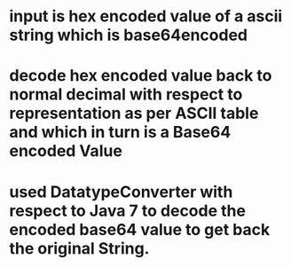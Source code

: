 # input is hex encoded value of a ascii string which is base64encoded

# decode hex encoded value back to normal decimal with respect to representation as per ASCII table and which in turn is a Base64 encoded Value

# used DatatypeConverter with respect to Java 7 to decode the encoded base64 value to get back the original String.
